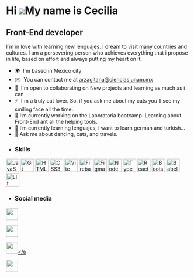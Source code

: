 Hi ![](https://user-images.githubusercontent.com/18350557/176309783-0785949b-9127-417c-8b55-ab5a4333674e.gif)My name is Cecilia
===============================================================================================================================

Front-End developer
-------------------

I´m in love with learning new lenguajes. I dream to visit many countries and cultures. I am a persevering person who achieves everything that i propose in life, based on effort and always putting my heart on it.

*   🌍  I'm based in Mexico city
*   ✉️  You can contact me at [arzagitana@ciencias.unam.mx](mailto:arzagitana@ciencias.unam.mx)
*   🤝  I'm open to collaborating on New projects and learning as much as i can
*   ⚡  I´m a truly cat lover. So, if you ask me about my cats you´ll see my smiling face all the time. 
*   🔭 I’m currently working on the Laboratoria bootcamp. Learning about Front-End ant all the helping tools.
*   🌱 I’m currently learning lenguajes, i want to learn german and turkish...
*   💬 Ask me about dancing, cats, and travels.
*    ### Skills
<p align="left">
<a href="https://developer.mozilla.org/en-US/docs/Web/JavaScript" target="_blank" rel="noreferrer">
  <img src="https://raw.githubusercontent.com/danielcranney/readme-generator/main/public/icons/skills/javascript-colored.svg" width="36" height="36" alt="JavaScript" /></a>
<a href="https://git-scm.com/" target="_blank" rel="noreferrer">
  <img src="https://raw.githubusercontent.com/danielcranney/readme-generator/main/public/icons/skills/git-colored.svg" width="36" height="36" alt="Git" /></a>
<a href="https://developer.mozilla.org/en-US/docs/Glossary/HTML5" target="_blank" rel="noreferrer"><img src="https://raw.githubusercontent.com/danielcranney/readme-generator/main/public/icons/skills/html5-colored.svg" width="36" height="36" alt="HTML5" /></a>
<a href="https://www.w3.org/TR/CSS/#css" target="_blank" rel="noreferrer"><img src="https://raw.githubusercontent.com/danielcranney/readme-generator/main/public/icons/skills/css3-colored.svg" width="36" height="36" alt="CSS3" /></a>
<a href="https://vitejs.dev/" target="_blank" rel="noreferrer"><img src="https://raw.githubusercontent.com/danielcranney/readme-generator/main/public/icons/skills/vite-colored.svg" width="36" height="36" alt="Vite" /></a>
<a href="https://firebase.google.com/" target="_blank" rel="noreferrer"><img src="https://raw.githubusercontent.com/danielcranney/readme-generator/main/public/icons/skills/firebase-colored.svg" width="36" height="36" alt="Firebase" /></a>
<a href="https://www.figma.com/" target="_blank" rel="noreferrer"><img src="https://raw.githubusercontent.com/danielcranney/readme-generator/main/public/icons/skills/figma-colored.svg" width="36" height="36" alt="Figma" /></a>
<a href="https://nodejs.org/en/" target="_blank" rel="noreferrer"><img src="https://raw.githubusercontent.com/danielcranney/readme-generator/main/public/icons/skills/nodejs-colored.svg" width="36" height="36" alt="NodeJS" /></a>
<a href="https://www.typescriptlang.org/" target="_blank" rel="noreferrer"><img src="https://raw.githubusercontent.com/danielcranney/readme-generator/main/public/icons/skills/typescript-colored.svg" width="36" height="36" alt="TypeScript" /></a>
<a href="https://reactjs.org/" target="_blank" rel="noreferrer"><img src="https://raw.githubusercontent.com/danielcranney/readme-generator/main/public/icons/skills/react-colored.svg" width="36" height="36" alt="React" /></a>
<a href="https://getbootstrap.com/" target="_blank" rel="noreferrer"><img src="https://raw.githubusercontent.com/danielcranney/readme-generator/main/public/icons/skills/bootstrap-colored.svg" width="36" height="36" alt="Bootstrap" /></a>  
<a href="https://babeljs.io/" target="_blank" rel="noreferrer"><img src="https://raw.githubusercontent.com/danielcranney/readme-generator/main/public/icons/skills/babel-colored.svg" width="36" height="36" alt="Babel" /></a>
<a href="https://lit.dev/" target="_blank" rel="noreferrer"><img src="https://lit.dev/images/logo-whitebg-padded-1600x800.png" width="36" height="36" alt="LIt" /></a>
</p>

*    ### Social media
                  
                  
 <p align="left">
                          
<a href="https://portfolio-claucegoma.vercel.app/" target="_blank" rel="noreferrer"><img src="https://media.licdn.com/dms/image/D4E2DAQH1l0Rg-aY19Q/profile-treasury-image-shrink_1920_1920/0/1702860934510?e=1703469600&v=beta&t=n7taEu6hkkq1PqP5TW95RAOAb3AmQXwqqFr8JkUB7Fo" width="32" height="32" /></a>
                          
<a href="https://www.github.com/Claucegoma" target="_blank" rel="noreferrer"><img src="https://raw.githubusercontent.com/danielcranney/readme-generator/main/public/icons/socials/github.svg" width="32" height="32" /></a>
                          
<a href="https://www.linkedin.com/in/ceciliagonzalezmariblanca777/" target="_blank" rel="noreferrer"><img src="https://raw.githubusercontent.com/danielcranney/readme-generator/main/public/icons/socials/linkedin.svg" width="32" height="32" /></a
                                                                                                                                                                                                                                                   
<a href="https://www.facebook.com/cecilia goma" target="_blank" rel="noreferrer"><img src="https://raw.githubusercontent.com/danielcranney/readme-generator/main/public/icons/socials/facebook.svg" width="32" height="32" /></a>
</p>





